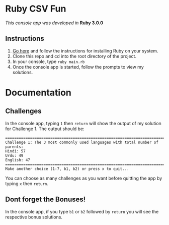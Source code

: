 # Ruby CSV Fun

*This console app was developed in* **Ruby 3.0.0**

## Instructions
1. [Go here](https://www.ruby-lang.org/en/documentation/installation/) and follow the instructions for installing Ruby on your system.
2. Clone this repo and cd into the root directory of the project.
3. In your console, type `ruby main.rb`
4. Once the console app is started, follow the prompts to view my solutions.

# Documentation

## Challenges
In the console app, typing `1` then `return` will show the output of my solution for Challenge 1. The output should be:
```
================================================================================
Challenge 1: The 3 most commonly used languages with total number of parents: 
Hindi: 57
Urdu: 49
English: 47
================================================================================
Make another choice (1-7, b1, b2) or press x to quit...
```
You can choose as many challenges as you want before quitting the app by typing `x` then `return`.

## Dont forget the Bonuses!
In the console app, if you type `b1` or `b2` followed by `return` you will see the respective bonus solutions.